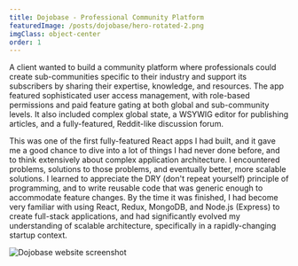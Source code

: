 ```yaml
---
title: Dojobase - Professional Community Platform
featuredImage: /posts/dojobase/hero-rotated-2.png
imgClass: object-center
order: 1
---
```


A client wanted to build a community platform where professionals could create sub-communities specific to their industry and support its subscribers by sharing their expertise, knowledge, and resources. The app featured sophisticated user access management, with role-based permissions and paid feature gating at both global and sub-community levels. It also included complex global state, a WSYWIG editor for publishing articles, and a fully-featured, Reddit-like discussion forum.

This was one of the first fully-featured React apps I had built, and it gave me a good chance to dive into a lot of things I had never done before, and to think extensively about complex application architecture. I encountered problems, solutions to those problems, and eventually better, more scalable solutions. I learned to appreciate the DRY (don't repeat yourself) principle of programming, and to write reusable code that was generic enough to accommodate feature changes. By the time it was finished, I had become very familiar with using React, Redux, MongoDB, and Node.js (Express) to create full-stack applications, and had significantly evolved my understanding of scalable architecture, specifically in a rapidly-changing startup context.

<img alt="Dojobase website screenshot" src="/posts/dojobase/1.png" />
